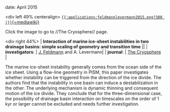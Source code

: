 date: April 2015

\<div left 49% centeralign\>
[`{{:applications:feldmannlevermann2015.png?380 |}}`{=mediawiki}](http://www.the-cryosphere.net/9/631/2015/tc-9-631-2015.html)


 


Click the image to go to //The Cryosphere// page.


\<div right 44%\> \| **Interaction of marine ice-sheet instabilities
in two drainage basins: simple scaling of geometry and transition
time** \|\| \| **investigators**: \| [J.
Feldmann](https://www.pik-potsdam.de/members/frieler) and A.
Levermann\| \| **journal**: \| [The
Cryosphere](http://www.the-cryosphere.net/) \|

The marine ice-sheet instability generally comes from the ocean side of
the ice sheet. Using a flow-line geometry in PISM, this paper
investigates whether instability can be triggered from the direction of
the ice divide. The authors find that the instability in one basin can
induce a destabilization in the other. The underlying mechanism is
dynamic thinning and consequent motion of the ice divide. They conclude
that for the three-dimensional case, the possibility of drainage basin
interaction on timescales on the order of 1 kyr or larger cannot be
excluded and needs further investigation.



